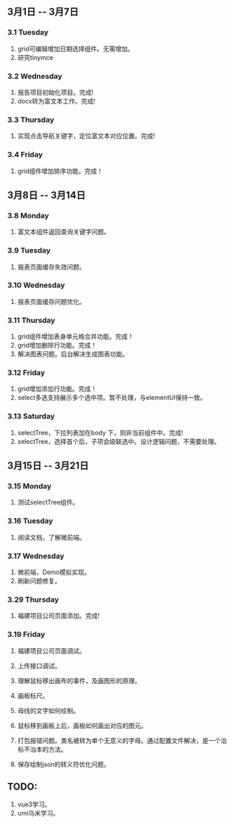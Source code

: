 ## 3月1日 -- 3月7日

### 3.1 Tuesday
1. grid可编辑增加日期选择组件。无需增加。
2. 研究tinymce

### 3.2 Wednesday
1. 报告项目初始化项目。完成!
2. docx转为富文本工作。完成!

### 3.3 Thursday
1. 实现点击导航关键字，定位富文本对应位置。完成!

### 3.4 Friday
1. grid组件增加排序功能。完成！

## 3月8日 -- 3月14日

### 3.8 Monday
1. 富文本组件返回查询关键字问题。

### 3.9 Tuesday
1. 报表页面缓存失效问题。

### 3.10 Wednesday
1. 报表页面缓存问题优化。

### 3.11 Thursday
1. grid组件增加表身单元格合并功能。完成！
2. grid增加删除行功能。完成！
3. 解决图表问题。后台解决生成图表功能。

### 3.12 Friday
1. grid增加添加行功能。完成！
2. select多选支持展示多个选中项。暂不处理，与elementUI保持一致。

### 3.13 Saturday
1. selectTree，下拉列表加在body	下，则非当前组件中。完成!
2. selectTree，选择首个后，子项会级联选中。设计逻辑问题，不需要处理。

## 3月15日 -- 3月21日

### 3.15 Monday
1. 测试selectTree组件。

### 3.16 Tuesday
1. 阅读文档，了解微前端。

### 3.17 Wednesday
1. 微前端，Demo模拟实现。
2. 刷新问题修复。

### 3.29 Thursday
1. 福建项目公司页面添加。完成!

### 3.19 Friday
1. 福建项目公司页面调试。
2. 上传接口调试。



1. 理解鼠标移出画布的事件，及画图形的原理。
1. 画板标尺。
1. 母线的文字如何绘制。
1. 鼠标移到画板上后，画板如何画出对应的图元。
1. 打包报错问题。类名被转为单个无意义的字母。通过配置文件解决，是一个治标不治本的方法。
1. 保存绘制json的转义符优化问题。

## TODO:
1. vue3学习。
1. umi乌米学习。